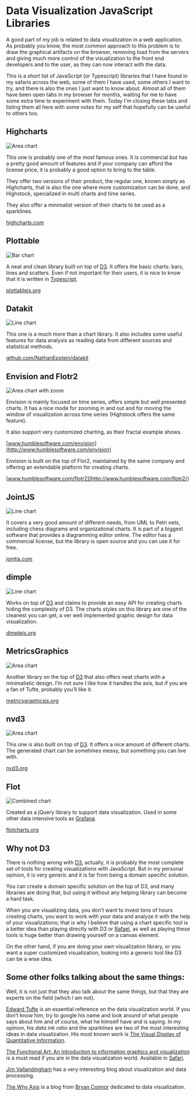 Data Visualization JavaScript Libraries
=======================================


A good part of my job is related to data visualization in a web application. As probably you know, the most common approach to this problem is to draw the graphical artifacts on the browser, removing load from the servers and giving much more control of the visualization to the front end developers and to the user, as they can now interact with the data.

This is a short list of JavaScript (or Typescript) libraries that I have found in my safaris across the web, some of them I have used, some others I want to try, and there is also the ones I just want to know about. Almost all of them have been open tabs in my browser for months, waiting for me to have some extra time to experiment with them. Today I'm closing these tabs and listing them all here with some notes for my self that hopefully can be useful to others too.

 
## Highcharts

![Area chart](/img/highcharts.jpg)

This one is probably one of the most famous ones. It is commercial but has a pretty good amount of features and if your company can afford the license price, it is probably a good option to bring to the table.

They offer two versions of their product, the regular one, known simply as Highcharts, that is also the one where more customization can be done, and Highstock, specialized in multi charts and time series.
   
They also offer a minimalist version of their charts to be used as a sparklines.

[highcharts.com](http://www.highcharts.com/)

 
## Plottable

![Bar chart](/img/plottable.jpg)

A neat and clean library built on top of [D3](http://d3js.org). It offers the basic charts: bars, lines and scatters. Even if not important for their users, it is nice to know that it is written in [Typescript](http://www.typescriptlang.org/).

[plottablejs.org](http://plottablejs.org/)


## Datakit

![Line chart](/img/datakit.jpg)

This one is a much more than a chart library. It also includes some useful features for data analysis as reading data from different sources and statistical methods.

[github.com/NathanEpstein/datakit](https://github.com/NathanEpstein/datakit)


## Envision and Flotr2

![Area chart with zoom](/img/envisionjs.jpg)

Envision is mainly focused on time series, offers simple but well presented charts. It has a nice mode for zooming in and out and for moving the window of visualization across time series (Highstock offers the same feature).

It also support very customized charting, as their fractal example shows.

[www.humblesoftware.com/envision](http://www.humblesoftware.com/envision)

Envision is built on the top of Flor2, maintained by the same company and offering an extendable platform for creating charts.

[www.humblesoftware.com/flotr2](http://www.humblesoftware.com/flotr2/)




## JointJS

![Line chart](/img/jointjs.jpg)

It covers a very good amount of different needs, from UML to Petri nets, including chess diagrams and organizational charts. It is part of a biggest software that provides a diagramming editor online. The editor has a commercial license, but the library is open source and you can use it for free.

[jointjs.com](http://jointjs.com/)


## dimple

![Line chart](/img/dimplejs.jpg)

Works on top of [D3](http://d3js.org) and claims to provide an easy API for creating charts hiding the complexity of D3.
The charts styles on this library are one of the cleanest you can get, a ver well implemented graphic design for data visualization.

[dimplejs.org](http://dimplejs.org/)


## MetricsGraphics

![Area chart](/img/metricsgraphics.jpg)

Another library on the top of [D3](http://d3js.org) that also offers neat charts with a minimalistic design. I’m not sure I like how it handles the axis, but if you are a fan of Tufte, probably you’ll like it.

[metricsgraphicsjs.org](http://metricsgraphicsjs.org/)


## nvd3

![Area chart](/img/nvd3.jpg)

This one is also built on top of [D3](http://d3js.org). It offers a nice amount of different charts. The generated chart can be sometimes messy, but something you can live with.

[nvd3.org](http://nvd3.org/)


## Flot

![Combined chart](/img/flot.jpg)

Created as a jQuery library to support data visualization. Used in some other data intensive tools as [Grafana](http://grafana.org/). 

[flotcharts.org](http://www.flotcharts.org/)

## Why not D3

There is nothing wrong with [D3](http://d3js.org), actually, it is probably the most complete set of tools for creating visualizations with JavaScript. But in my personal opinion, it is  very generic and it is far from being a domain specific solution. 

You can create a domain specific solution on the top of D3, and many libraries are doing that, but using it without any helping library can become a hard task.

When you are visualizing data, you don’t want to invest tons of hours creating charts, you want to work with your data and analyze it with the help of your visualizations; that is why I believe that using a chart specific tool is a better idea than playing directly with D3 or [Rafael](http://raphaeljs.com/), as well as playing these tools is huge better than drawing yourself on a canvas element.

On the other hand, if you are doing your own visualization library, or you want a super customized visualization, looking into a generic tool like D3 can be a wise idea.


## Some other folks talking about the same things:

Well, it is not just that they also talk about the same things, but that they are experts on the field (which I am not).

[Edward Tufte](http://www.edwardtufte.com/tufte/index) is an essential reference on the data visualization world. If you don’t know him, try to google his name and look around of what people says about him and of course, what he himself have and is saying. In my opinion, his *data ink ratio* and the *sparklines* are two of the most interesting ideas in data visualization. His most known work is [The Visual Display of Quantitative Information](http://www.amazon.com/gp/product/0961392142/ref=as_li_tl?ie=UTF8&camp=1789&creative=390957&creativeASIN=0961392142&linkCode=as2&tag=wigahlukblog-20&linkId=6M4GTOWCQXDBDM4U).

[The Functional Art: An introduction to information graphics and visualization](http://www.amazon.com/gp/product/0321834739/ref=as_li_tl?ie=UTF8&camp=1789&creative=390957&creativeASIN=0321834739&linkCode=as2&tag=wigahlukblog-20&linkId=SSXTTBZHZB3JFAWH) is a must read if you are in the data visualization world. Available in [Safari](my.safaribooksonline.com).

[Jim Vallandingham](http://vallandingham.me/) has a very interesting blog about visualization and data processing.

[The Why Axis](http://thewhyaxis.info/) is a blog from [Bryan Connor](http://www.bryanconnor.com/) dedicated to data visualization.
